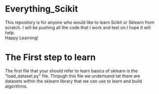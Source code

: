 # Everything_Scikit
This repository is for anyone who would like to learn Scikit or Sklearn from scratch. I will be pushing all the code that I work and test on.I hope it will help. <br> Happy Learning!<br>
# The First step to learn
The first file that your should refer to learn basics of sklearn is the "load_dataset.py" file. Thrpugh this file we undertsand tat there are datasets within the sklearn library that we can use to learn and build algorithms.